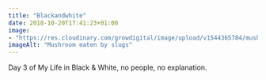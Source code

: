 ```yaml
---
title: "Blackandwhite"
date: 2018-10-20T17:41:23+01:00
image: 
- "https://res.cloudinary.com/growdigital/image/upload/v1544365784/mushroom-44727173574.jpg"
imageAlt: "Mushroom eaten by slugs"
---
```


Day 3 of My Life in Black & White, no people, no explanation.
